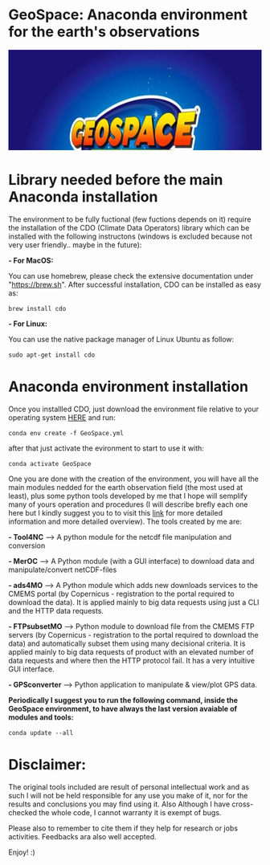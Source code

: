 # GeoSpace: Anaconda environment for the earth's observations 

<p align="center">
  <img width="" height="200" src='src/LOGO.jpg'>
</p>

# Library needed before the main Anaconda installation

The environment to be fully fuctional (few fuctions depends on it) require the installation of the CDO (Climate Data Operators) library which can be installed with the following instructons (windows is excluded because not very user friendly.. maybe in the future):

**- For MacOS:**

You can use homebrew, please check the extensive documentation under "https://brew.sh". After successful installation, CDO can be installed as easy as:

  ```
  brew install cdo
  ```

  **- For Linux:**
  
  You can use the native package manager of Linux Ubuntu as follow:

  ```
  sudo apt-get install cdo
  ```

# Anaconda environment installation

Once you installled CDO, just download the environment file relative to your operating system [HERE](https://anaconda.org/CSammarco/GeoSpace/files) and run:

```
conda env create -f GeoSpace.yml
```

after that just activate the evironment to start to use it with:

```
conda activate GeoSpace
```

One you are done with the creation of the environment, you will  have all the main modules nedded for the earth observation field (the most used at least), plus some  python tools  developed by me that I hope will semplify many of yours operation and procedures (I will describe brefly each one here but I kindly suggest you to to visit this [link](carmelosammarco.com) for more detailed information and more detailed overview). The tools created by me are:

**- Tool4NC** --> A python module for the netcdf file manipulation and conversion

**- MerOC**   --> A Python module (with a GUI interface) to download data and manipulate/convert netCDF-files 

**- ads4MO**  --> A Python module which adds new downloads services to the CMEMS portal (by Copernicus - registration to the portal required to download the data). It is applied mainly to big data requests using just a CLI and the HTTP data requests.

**- FTPsubsetMO** --> Python module to download file from the CMEMS FTP servers (by Copernicus - registration to the portal required to download the data) and automatically subset them using many decisional criteria. It is applied mainly to big data requests of product with an elevated number of data requests and where then the HTTP protocol fail. It has a very intuitive GUI interface. 

**- GPSconverter** --> Python application to manipulate & view/plot GPS data.

**Periodically I suggest you to run  the following command, inside the GeoSpace environment, to have always the last version avaiable of modules and tools:**

```
conda update --all
```

# Disclaimer:

The original tools included are result of personal intellectual work and as such I will not be held responsible for any use you make of it, nor for the results and conclusions you may find using it. Also Although I have cross-checked the whole code, I cannot warranty it is exempt of bugs. 

Please also to remember to cite them  if they help for research or jobs activities. Feedbacks ara also well accepted.

Enjoy! :)
